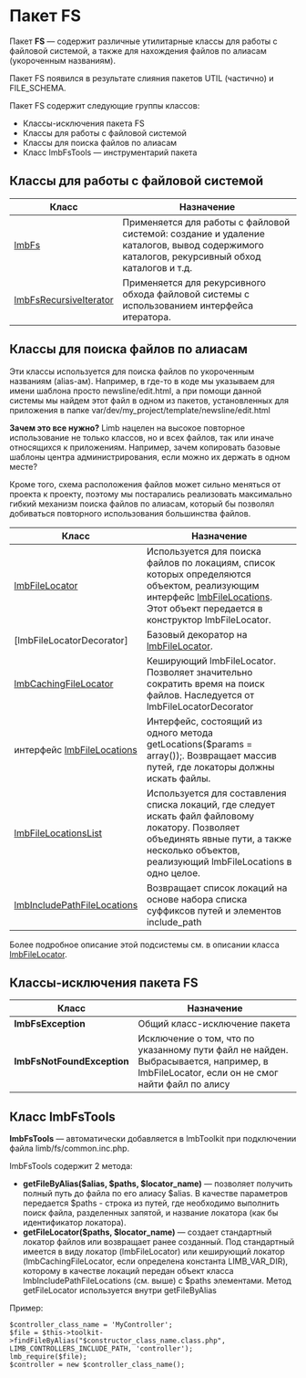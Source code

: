 # Пакет FS
Пакет **FS** — содержит различные утилитарные классы для работы с файловой системой, а также для нахождения файлов по алиасам (укороченным названиям).

Пакет FS появился в результате слияния пакетов UTIL (частично) и FILE_SCHEMA.

Пакет FS содержит следующие группы классов:

* Классы-исключения пакета FS
* Классы для работы с файловой системой
* Классы для поиска файлов по алиасам
* Класс lmbFsTools — инструментарий пакета

## Классы для работы с файловой системой
Класс | Назначение
------|-----------
[lmbFs](.//fs/lmb_fs.md) | Применяется для работы с файловой системой: создание и удаление каталогов, вывод содержимого каталогов, рекурсивный обход каталогов и т.д.
[lmbFsRecursiveIterator](./fs/lmb_fs_recursiveIterator.md) | Применяется для рекурсивного обхода файловой системы с использованием интерфейса итератора.

## Классы для поиска файлов по алиасам
Эти классы используется для поиска файлов по укороченным названиям (alias-ам). Например, в где-то в коде мы указываем для имени шаблона просто newsline/edit.html, а при помощи данной системы мы найдем этот файл в одном из пакетов, установленных для приложения в папке var/dev/my_project/template/newsline/edit.html

**Зачем это все нужно?** Limb нацелен на высокое повторное использование не только классов, но и всех файлов, так или иначе относящихся к приложениям. Например, зачем копировать базовые шаблоны центра администрирования, если можно их держать в одном месте?

Кроме того, схема расположения файлов может сильно меняться от проекта к проекту, поэтому мы постарались реализовать максимально гибкий механизм поиска файлов по алиасам, который бы позволял добиваться повторного использования большинства файлов.

Класс | Назначение
------|-----------
[lmbFileLocator](./fs/lmb_file_locator.md) | Используется для поиска файлов по локациям, список которых определяются объектом, реализующим интерфейс [lmbFileLocations](./fs/lmb_file_locations.md). Этот объект передается в конструктор lmbFileLocator.
[lmbFileLocatorDecorator] | Базовый декоратор на [lmbFileLocator](./fs/lmb_file_locator.md).
[lmbCachingFileLocator](./fs/lmb_caching_file_locator.md) | Кеширующий lmbFileLocator. Позволяет значительно сократить время на поиск файлов. Наследуется от lmbFileLocatorDecorator
интерфейс [lmbFileLocations](./fs/lmb_file_locations.md) | Интерфейс, состоящий из одного метода getLocations($params = array());. Возвращает массив путей, где локаторы должны искать файлы.
[lmbFileLocationsList](./fs/lmb_file_locations_list.md) | Используется для составления списка локаций, где следует искать файл файловому локатору. Позволяет объединять явные пути, а также несколько объектов, реализующий lmbFileLocations в одно целое.
[lmbIncludePathFileLocations](./fs/lmb_include_path_file_locations.md) | Возвращает список локаций на основе набора списка суффиксов путей и элементов include_path

Более подробное описание этой подсистемы см. в описании класса [lmbFileLocator](./fs/lmb_file_locator.md).

## Классы-исключения пакета FS
Класс | Назначение
------|-----------
**lmbFsException** | Общий класс-исключение пакета
**lmbFsNotFoundException** | Исключение о том, что по указанному пути файл не найден. Выбрасывается, например, в lmbFileLocator, если он не смог найти файл по алису

## Класс lmbFsTools
**lmbFsTools** — автоматически добавляется в lmbToolkit при подключении файла limb/fs/common.inc.php.

lmbFsTools содержит 2 метода:

* **getFileByAlias($alias, $paths, $locator_name)** — позволяет получить полный путь до файла по его алиасу $alias. В качестве параметров передается $paths - строка из путей, где необходимо выполнить поиск файла, разделенных запятой, и название локатора (как бы идентификатор локатора).
* **getFileLocator($paths, $locator_name)** — создает стандартный локатор файлов или возвращает ранее созданный. Под стандартный имеется в виду локатор (lmbFileLocator) или кеширующий локатор (lmbCachingFileLocator, если определена константа LIMB_VAR_DIR), которому в качестве локаций передан объект класса lmbIncludePathFileLocations (см. выше) с $paths элементами. Метод getFileLocator используется внутри getFileByAlias

Пример:

    $controller_class_name = 'MyController';
    $file = $this->toolkit->findFileByAlias("$constructor_class_name.class.php", LIMB_CONTROLLERS_INCLUDE_PATH, 'controller');
    lmb_require($file);
    $controller = new $controller_class_name();
